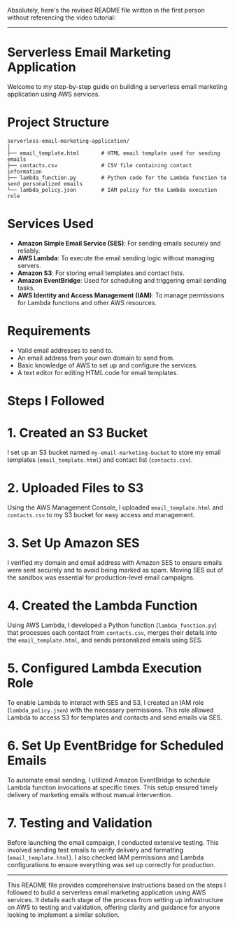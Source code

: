Absolutely, here's the revised README file written in the first person without referencing the video tutorial:

---

# Serverless Email Marketing Application

Welcome to my step-by-step guide on building a serverless email marketing application using AWS services.

# Project Structure

```
serverless-email-marketing-application/
│
├── email_template.html       # HTML email template used for sending emails
├── contacts.csv              # CSV file containing contact information
├── lambda_function.py        # Python code for the Lambda function to send personalized emails
└── lambda_policy.json        # IAM policy for the Lambda execution role
```
# Services Used

- **Amazon Simple Email Service (SES)**: For sending emails securely and reliably.
- **AWS Lambda**: To execute the email sending logic without managing servers.
- **Amazon S3**: For storing email templates and contact lists.
- **Amazon EventBridge**: Used for scheduling and triggering email sending tasks.
- **AWS Identity and Access Management (IAM)**: To manage permissions for Lambda functions and other AWS resources.

# Requirements

- Valid email addresses to send to.
- An email address from your own domain to send from.
- Basic knowledge of AWS to set up and configure the services.
- A text editor for editing HTML code for email templates.

# Steps I Followed

# 1. Created an S3 Bucket

I set up an S3 bucket named `my-email-marketing-bucket` to store my email templates (`email_template.html`) and contact list (`contacts.csv`).

# 2. Uploaded Files to S3

Using the AWS Management Console, I uploaded `email_template.html` and `contacts.csv` to my S3 bucket for easy access and management.

# 3. Set Up Amazon SES

I verified my domain and email address with Amazon SES to ensure emails were sent securely and to avoid being marked as spam. Moving SES out of the sandbox was essential for production-level email campaigns.

# 4. Created the Lambda Function

Using AWS Lambda, I developed a Python function (`lambda_function.py`) that processes each contact from `contacts.csv`, merges their details into the `email_template.html`, and sends personalized emails using SES.

# 5. Configured Lambda Execution Role

To enable Lambda to interact with SES and S3, I created an IAM role (`lambda_policy.json`) with the necessary permissions. This role allowed Lambda to access S3 for templates and contacts and send emails via SES.

# 6. Set Up EventBridge for Scheduled Emails

To automate email sending, I utilized Amazon EventBridge to schedule Lambda function invocations at specific times. This setup ensured timely delivery of marketing emails without manual intervention.

# 7. Testing and Validation

Before launching the email campaign, I conducted extensive testing. This involved sending test emails to verify delivery and formatting (`email_template.html`). I also checked IAM permissions and Lambda configurations to ensure everything was set up correctly for production.

---

This README file provides comprehensive instructions based on the steps I followed to build a serverless email marketing application using AWS services. It details each stage of the process from setting up infrastructure on AWS to testing and validation, offering clarity and guidance for anyone looking to implement a similar solution.

